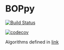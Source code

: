 # BOPpy

[![Build Status](https://travis-ci.com/sebschre/BOPpy.svg?branch=master)](https://travis-ci.com/sebschre/BOPpy)

[![codecov](https://codecov.io/gh/sebschre/BOPpy/branch/master/graph/badge.svg)](https://codecov.io/gh/sebschre/BOPpy)

Algorithms defined in [link](https://arxiv.org/abs/1803.07491 "preprint BOPfox")
